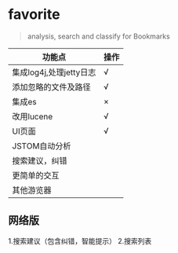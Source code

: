 # favorite
> analysis, search and classify for Bookmarks

功能点 					|操作	   
 -----------------------|----------
集成log4j,处理jetty日志	|		  √
添加忽略的文件及路径		|		  √
集成es					|		  ×
改用lucene				|		  √
UI页面					|		  √
JSTOM自动分析				|		   
搜索建议，纠错			|		   
更简单的交互				|		   
其他游览器				|		   




## 网络版
1.搜索建议（包含纠错，智能提示）
2.搜索列表